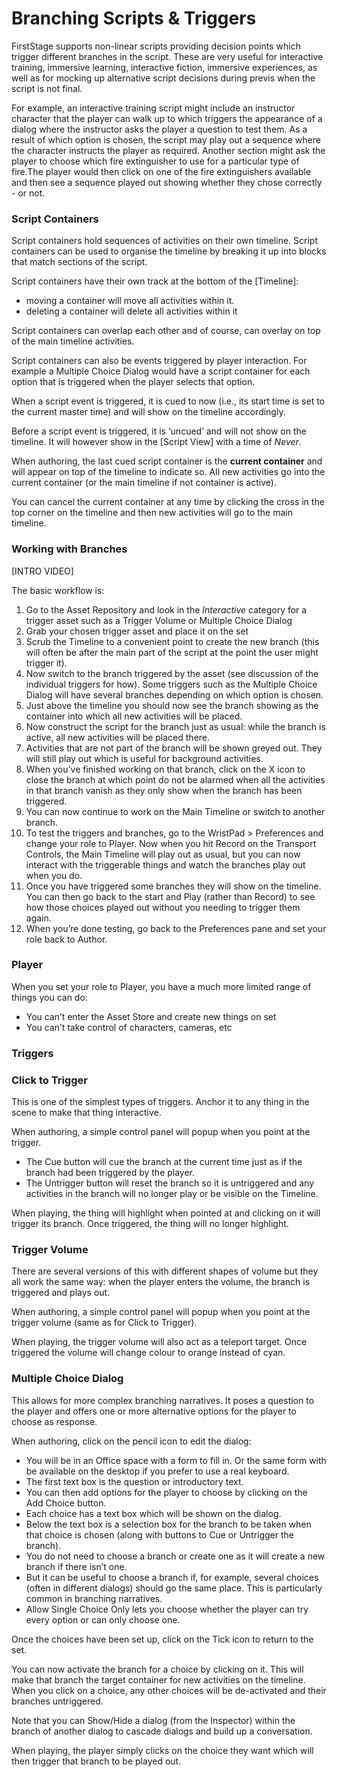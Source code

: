 # Branching Scripts & Triggers

FirstStage supports non-linear scripts providing decision points which trigger different branches in the script. These are very useful for interactive training, immersive learning, interactive fiction, immersive experiences, as well as for mocking up alternative script decisions during previs when the script is not final.

For example, an interactive training script might include an instructor character that the player can walk up to which triggers the appearance of a dialog where the instructor asks the player a question to test them. As a result of which option is chosen, the script may play out a sequence where the character instructs the player as required. Another section might ask the player to choose which fire extinguisher to use for a particular type of fire.The player would then click on one of the fire extinguishers available and then see a sequence played out showing whether they chose correctly - or not.

### Script Containers <a href="#_hn6k24od7x4n" id="_hn6k24od7x4n"></a>

Script containers hold sequences of activities on their own timeline. Script containers can be used to organise the timeline by breaking it up into blocks that match sections of the script.

Script containers have their own track at the bottom of the \[Timeline]:

* moving a container will move all activities within it.
* deleting a container will delete all activities within it

Script containers can overlap each other and of course, can overlay on top of the main timeline activities.

Script containers can also be events triggered by player interaction. For example a Multiple Choice Dialog would have a script container for each option that is triggered when the player selects that option.

When a script event is triggered, it is cued to now (i.e., its start time is set to the current master time) and will show on the timeline accordingly.

Before a script event is triggered, it is ‘uncued’ and will not show on the timeline. It will however show in the \[Script View] with a time of _Never_.

When authoring, the last cued script container is the **current container** and will appear on top of the timeline to indicate so. All new activities go into the current container (or the main timeline if not container is active).

You can cancel the current container at any time by clicking the cross in the top corner on the timeline and then new activities will go to the main timeline.

### Working with Branches <a href="#_l5dprdaevge" id="_l5dprdaevge"></a>

\[INTRO VIDEO]

The basic workflow is:

1. Go to the Asset Repository and look in the _Interactive_ category for a trigger asset such as a Trigger Volume or Multiple Choice Dialog
2. Grab your chosen trigger asset and place it on the set
3. Scrub the Timeline to a convenient point to create the new branch (this will often be after the main part of the script at the point the user might trigger it).
4. Now switch to the branch triggered by the asset (see discussion of the individual triggers for how). Some triggers such as the Multiple Choice Dialog will have several branches depending on which option is chosen.
5. Just above the timeline you should now see the branch showing as the container into which all new activities will be placed.
6. Now construct the script for the branch just as usual: while the branch is active, all new activities will be placed there.
7. Activities that are not part of the branch will be shown greyed out. They will still play out which is useful for background activities.
8. When you’ve finished working on that branch, click on the X icon to close the branch at which point do not be alarmed when all the activities in that branch vanish as they only show when the branch has been triggered.
9. You can now continue to work on the Main Timeline or switch to another branch.
10. To test the triggers and branches, go to the WristPad > Preferences and change your role to Player. Now when you hit Record on the Transport Controls, the Main Timeline will play out as usual, but you can now interact with the triggerable things and watch the branches play out when you do.
11. Once you have triggered some branches they will show on the timeline. You can then go back to the start and Play (rather than Record) to see how those choices played out without you needing to trigger them again.
12. When you’re done testing, go back to the Preferences pane and set your role back to Author.

### Player <a href="#_tf2ezwhl7p6" id="_tf2ezwhl7p6"></a>

When you set your role to Player, you have a much more limited range of things you can do:

* You can’t enter the Asset Store and create new things on set
* You can’t take control of characters, cameras, etc

### Triggers <a href="#_76bnud3eopb4" id="_76bnud3eopb4"></a>

### Click to Trigger <a href="#_cnqemdvg2jfz" id="_cnqemdvg2jfz"></a>

This is one of the simplest types of triggers. Anchor it to any thing in the scene to make that thing interactive.

When authoring, a simple control panel will popup when you point at the trigger.

* The Cue button will cue the branch at the current time just as if the branch had been triggered by the player.
* The Untrigger button will reset the branch so it is untriggered and any activities in the branch will no longer play or be visible on the Timeline.

When playing, the thing will highlight when pointed at and clicking on it will trigger its branch. Once triggered, the thing will no longer highlight.

### Trigger Volume <a href="#_d97xm9hot79u" id="_d97xm9hot79u"></a>

There are several versions of this with different shapes of volume but they all work the same way: when the player enters the volume, the branch is triggered and plays out.

When authoring, a simple control panel will popup when you point at the trigger volume (same as for Click to Trigger).

When playing, the trigger volume will also act as a teleport target. Once triggered the volume will change colour to orange instead of cyan.

### Multiple Choice Dialog <a href="#_u2sim1hvmo26" id="_u2sim1hvmo26"></a>

This allows for more complex branching narratives. It poses a question to the player and offers one or more alternative options for the player to choose as response.

When authoring, click on the pencil icon to edit the dialog:

* You will be in an Office space with a form to fill in. Or the same form with be available on the desktop if you prefer to use a real keyboard.
* The first text box is the question or introductory text.
* You can then add options for the player to choose by clicking on the Add Choice button.
* Each choice has a text box which will be shown on the dialog.
* Below the text box is a selection box for the branch to be taken when that choice is chosen (along with buttons to Cue or Untrigger the branch).
* You do not need to choose a branch or create one as it will create a new branch if there isn’t one.
* But it can be useful to choose a branch if, for example, several choices (often in different dialogs) should go the same place. This is particularly common in branching narratives.
* Allow Single Choice Only lets you choose whether the player can try every option or can only choose one.

Once the choices have been set up, click on the Tick icon to return to the set.

You can now activate the branch for a choice by clicking on it. This will make that branch the target container for new activities on the timeline. When you click on a choice, any other choices will be de-activated and their branches untriggered.

Note that you can Show/Hide a dialog (from the Inspector) within the branch of another dialog to cascade dialogs and build up a conversation.

When playing, the player simply clicks on the choice they want which will then trigger that branch to be played out.
